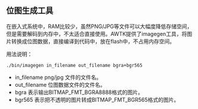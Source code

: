 ## 位图生成工具

在嵌入式系统中，RAM比较少，虽然PNG/JPG等文件可以大幅度降低存储空间，但是需要解码到内存中，不太适合直接使用。AWTK提供了imagegen工具，将图片转换成位图数据，直接编译到代码中，放在flash中，不占用内存空间。

用法说明：

```
./bin/imagegen in_filename out_filename bgra+bgr565
```

* in\_filename png/jpg 文件的文件名。
* out\_filename 位图数据文件的文件名。
* bgra 表示输出BITMAP\_FMT\_BGRA8888格式的图片。
* bgr565 表示把不透明的图片转成BITMAP\_FMT\_BGR565格式的图片。

